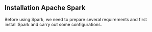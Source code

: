 ## Installation Apache Spark
Before using Spark, we need to prepare several requirements and first install Spark and carry out some configurations.
